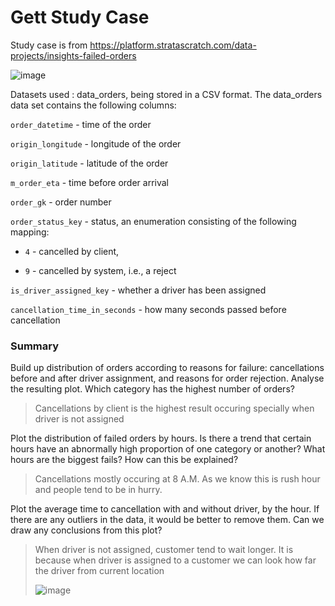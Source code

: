 # Gett Study Case
Study case is from https://platform.stratascratch.com/data-projects/insights-failed-orders


![image](https://user-images.githubusercontent.com/123045563/236743435-f981158f-3050-4a48-b70d-966354c0b343.png)

Datasets used : data_orders, being stored in a CSV format. The data_orders data set contains the following columns:

```order_datetime``` - time of the order

```origin_longitude``` - longitude of the order

```origin_latitude``` - latitude of the order

```m_order_eta``` - time before order arrival

```order_gk``` - order number

```order_status_key``` - status, an enumeration consisting of the following mapping:

  - ```4``` - cancelled by client,

  - ```9``` - cancelled by system, i.e., a reject

```is_driver_assigned_key``` - whether a driver has been assigned

```cancellation_time_in_seconds``` - how many seconds passed before cancellation


### Summary
Build up distribution of orders according to reasons for failure: cancellations before and after driver assignment, and reasons for order rejection. Analyse the resulting plot. Which category has the highest number of orders? 

>Cancellations by client is the highest result occuring specially when driver is not assigned

Plot the distribution of failed orders by hours. Is there a trend that certain hours have an abnormally high proportion of one category or another? What hours are the biggest fails? How can this be explained?

>Cancellations mostly occuring at 8 A.M. As we know this is rush hour and people tend to be in hurry.

Plot the average time to cancellation with and without driver, by the hour. If there are any outliers in the data, it would be better to remove them. Can we draw any conclusions from this plot?

>When driver is not assigned, customer tend to wait longer. It is because when driver is assigned to a customer we can look how far the driver from current location
>
>![image](https://user-images.githubusercontent.com/123045563/236977036-27a0c64d-f3c1-4361-82ef-f4555dc21b07.png)


